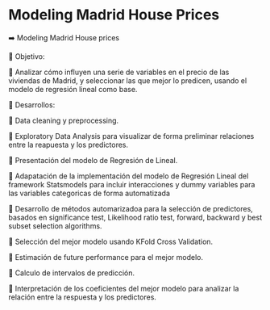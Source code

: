 # Modeling Madrid House Prices

➡️ Modeling Madrid House prices

🔻 Objetivo:

🔸 Analizar cómo influyen una serie de variables en el precio de las viviendas de Madrid, y seleccionar las que mejor lo predicen, usando el modelo de regresión lineal como base.

🔻 Desarrollos:

️🔸 Data cleaning y preprocessing.

️🔸 Exploratory Data Analysis para visualizar de forma preliminar relaciones entre la reapuesta y los predictores.

️🔸 Presentación del modelo de Regresión de Lineal.

️🔸 Adapatación de la implementación del modelo de Regresión Lineal del framework Statsmodels para incluir interacciones y dummy variables para las variables categoricas de forma automatizada

️🔸 Desarrollo de métodos automarizadoa para la selección de predictores, basados en significance test, Likelihood ratio test, forward, backward y best subset selection algorithms.

️🔸 Selección del mejor modelo usando KFold Cross Validation.

️🔸 Estimación de future performance para el mejor modelo.

️🔸 Calculo de intervalos de predicción.

️🔸 Interpretación de los coeficientes del mejor modelo para analizar la relación entre la respuesta y los predictores.

```{tableofcontents}
```

